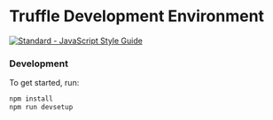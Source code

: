 Truffle Development Environment
===============================

[![Standard - JavaScript Style Guide](https://img.shields.io/badge/code%20style-standard-brightgreen.svg)](http://standardjs.com/)

### Development

To get started, run:

```sh
npm install
npm run devsetup
```
